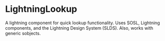 # LightningLookup
A lightning component for quick lookup functionality.  Uses SOSL, Lightning components, and the Lightning Design System (SLDS).  Also, works with generic sobjects.
